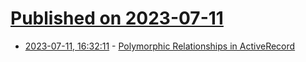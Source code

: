 # [Published on 2023-07-11](index.md)

* [2023-07-11, 16:32:11](https://lobste.rs/s/vhglry/polymorphic_relationships) - [Polymorphic Relationships in ActiveRecord](https://dick.codes/2023/07/10/polymorphic-relationships.html)
